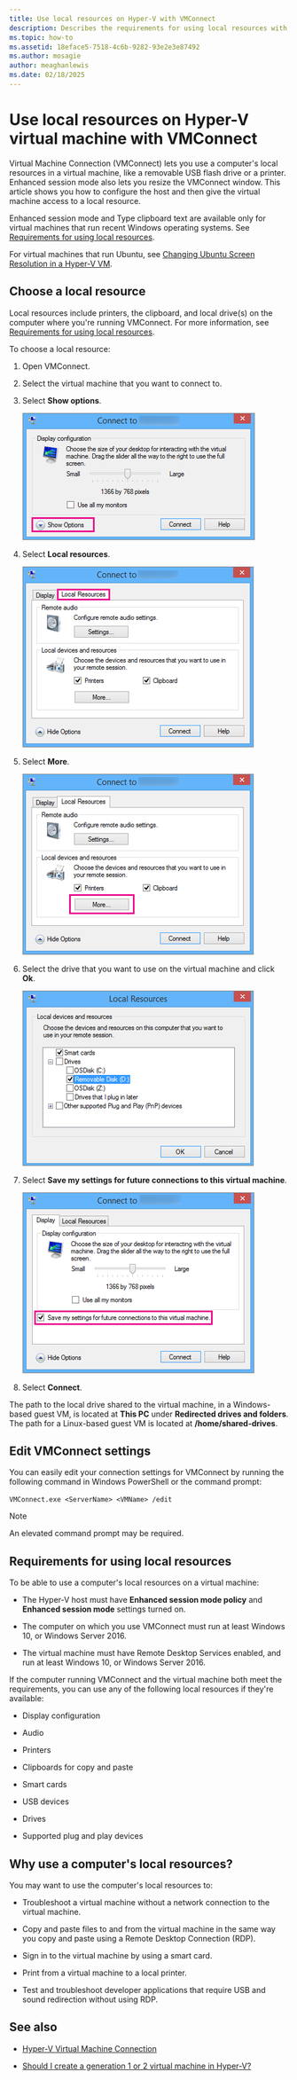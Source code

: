 ```yaml
---
title: Use local resources on Hyper-V with VMConnect
description: Describes the requirements for using local resources with Virtual Machine Connection (VMConnect) on Hyper-V.
ms.topic: how-to
ms.assetid: 18eface5-7518-4c6b-9282-93e2e3e87492
ms.author: mosagie
author: meaghanlewis
ms.date: 02/18/2025
---
```

# Use local resources on Hyper-V virtual machine with VMConnect

Virtual Machine Connection (VMConnect) lets you use a computer's local resources in a virtual machine, like a removable USB flash drive or a printer. Enhanced session mode also lets you resize the VMConnect window. This article shows you how to configure the host and then give the virtual machine access to a local resource.

Enhanced session mode and Type clipboard text are available only for virtual machines that run recent Windows operating systems. See [Requirements for using local resources](#requirements-for-using-local-resources).

For virtual machines that run Ubuntu, see [Changing Ubuntu Screen Resolution in a Hyper-V VM](/archive/blogs/virtual_pc_guy/changing-ubuntu-screen-resolution-in-a-hyper-v-vm).

## Choose a local resource

Local resources include printers, the clipboard, and local drive(s) on the computer where you're running VMConnect. For more information, see [Requirements for using local resources](#requirements-for-using-local-resources).

To choose a local resource:

1. Open VMConnect.

1. Select the virtual machine that you want to connect to.

1. Select **Show options**.

    ![Screenshot that calls out Show options on the bottom left of the dialog box.](./media/HyperV-VMConnect-DisplayConfig.png)

1. Select **Local resources**.

    ![Screenshot that calls out the Local resources tab.](./media/HyperV-VMConnect-DisplayConfig-LocalResources.png)

1. Select **More**.

    ![Screenshot that calls out the More button.](./media/HyperV-VMConnect-DisplayConfig-LocalResourcesMore.png)

1. Select the drive that you want to use on the virtual machine and click **Ok**.

    ![Screenshot that shows the local resources and drives that you can select.](./media/HyperV-VMConnect-Settings-LocalResourcesDrives.png)

1. Select **Save my settings for future connections to this virtual machine**.

    ![Screenshot that calls out the checkbox to select for this option.](./media/HyperV-VMConnect-SaveSettings.png)

1. Select **Connect**.

The path to the local drive shared to the virtual machine, in a Windows-based guest VM, is located at **This PC** under **Redirected drives and folders**. The path for a Linux-based guest VM is located at **/home/shared-drives**.

## Edit VMConnect settings

You can easily edit your connection settings for VMConnect by running the following command in Windows PowerShell or the command prompt:

`VMConnect.exe <ServerName> <VMName> /edit`

> [!Note]
> An elevated command prompt may be required.

## Requirements for using local resources

To be able to use a computer's local resources on a virtual machine:

- The Hyper-V host must have **Enhanced session mode policy** and **Enhanced session mode** settings turned on.

- The computer on which you use VMConnect must run at least Windows 10, or Windows Server 2016.

- The virtual machine must have Remote Desktop Services enabled, and run at least Windows 10, or Windows Server 2016.

If the computer running VMConnect and the virtual machine both meet the requirements, you can use any of the following local resources if they're available:

- Display configuration

- Audio

- Printers

- Clipboards for copy and paste

- Smart cards

- USB devices

- Drives

- Supported plug and play devices

## Why use a computer's local resources?

You may want to use the computer's local resources to:

- Troubleshoot a virtual machine without a network connection to the virtual machine.

- Copy and paste files to and from the virtual machine in the same way you copy and paste using a Remote Desktop Connection (RDP).

- Sign in to the virtual machine by using a smart card.

- Print from a virtual machine to a local printer.

- Test and troubleshoot developer applications that require USB and sound redirection without using RDP.

## See also

- [Hyper-V Virtual Machine Connection](/windows-server/virtualization/hyper-v/learn-more/hyper-v-virtual-machine-connect)

- [Should I create a generation 1 or 2 virtual machine in Hyper-V?](plan/Should-I-create-a-generation-1-or-2-virtual-machine-in-Hyper-V.md)

